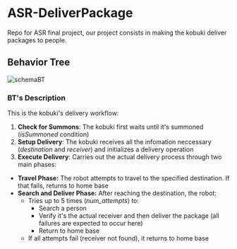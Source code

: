 # ASR-DeliverPackage
Repo for ASR final project, our project consists in making the kobuki deliver packages to people.

## Behavior Tree
![schemaBT](https://github.com/user-attachments/assets/4aff3e78-ae81-4dd2-96fe-426bb0ed0d31)

### BT's Description
This is the kobuki's delivery workflow:
1) **Check for Summons**: The kobuki first waits until it's summoned (_isSummoned_ condition)
2) **Setup Delivery**: The kobuki receives all the infomation neccessary (_destination_ and _receiver_) and initializes a delivery operation
3) **Execute Delivery**: Carries out the actual delivery process through two main phases:
  - **Travel Phase:** The robot attempts to travel to the specified destination. If that fails, returns to home base
  - **Search and Deliver Phase:** After reaching the destination, the robot:
    - Tries up to 5 times (_num\_attempts_) to:
      - Search a person
      - Verify it's the actual receiver and then deliver the package (all failures are expected to occur here)
      - Return to home base
    - If all attempts fail (receiver not found), it returns to home base
